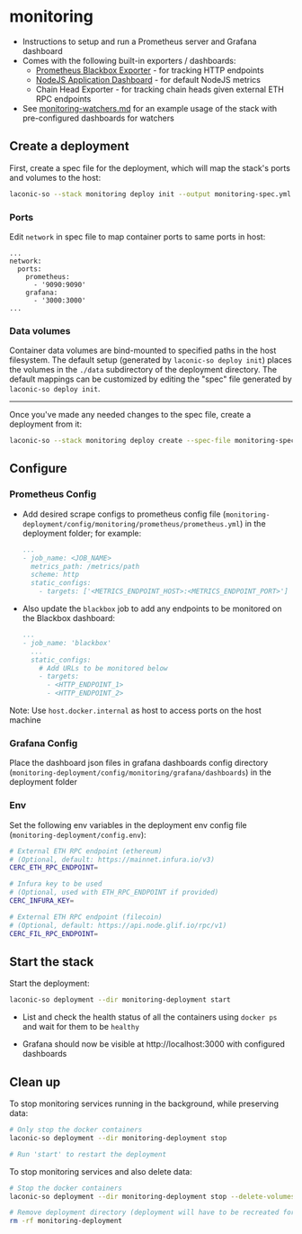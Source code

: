 # monitoring

* Instructions to setup and run a Prometheus server and Grafana dashboard
* Comes with the following built-in exporters / dashboards:
  * [Prometheus Blackbox Exporter](https://grafana.com/grafana/dashboards/7587-prometheus-blackbox-exporter/) - for tracking HTTP endpoints
  * [NodeJS Application Dashboard](https://grafana.com/grafana/dashboards/11159-nodejs-application-dashboard/) - for default NodeJS metrics
  * Chain Head Exporter - for tracking chain heads given external ETH RPC endpoints
* See [monitoring-watchers.md](./monitoring-watchers.md) for an example usage of the stack with pre-configured dashboards for watchers

## Create a deployment

First, create a spec file for the deployment, which will map the stack's ports and volumes to the host:

```bash
laconic-so --stack monitoring deploy init --output monitoring-spec.yml
```

### Ports

Edit `network` in spec file to map container ports to same ports in host:

```
...
network:
  ports:
    prometheus:
      - '9090:9090'
    grafana:
      - '3000:3000'
...
```

### Data volumes

Container data volumes are bind-mounted to specified paths in the host filesystem.
The default setup (generated by `laconic-so deploy init`) places the volumes in the `./data` subdirectory of the deployment directory. The default mappings can be customized by editing the "spec" file generated by `laconic-so deploy init`.

---

Once you've made any needed changes to the spec file, create a deployment from it:

```bash
laconic-so --stack monitoring deploy create --spec-file monitoring-spec.yml --deployment-dir monitoring-deployment
```

## Configure

### Prometheus Config

* Add desired scrape configs to prometheus config file (`monitoring-deployment/config/monitoring/prometheus/prometheus.yml`) in the deployment folder; for example:

  ```yml
  ...
  - job_name: <JOB_NAME>
    metrics_path: /metrics/path
    scheme: http
    static_configs:
      - targets: ['<METRICS_ENDPOINT_HOST>:<METRICS_ENDPOINT_PORT>']
  ```

* Also update the `blackbox` job to add any endpoints to be monitored on the Blackbox dashboard:

  ```yml
  ...
  - job_name: 'blackbox'
    ...
    static_configs:
      # Add URLs to be monitored below
      - targets:
        - <HTTP_ENDPOINT_1>
        - <HTTP_ENDPOINT_2>
  ```

Note: Use `host.docker.internal` as host to access ports on the host machine

### Grafana Config

Place the dashboard json files in grafana dashboards config directory (`monitoring-deployment/config/monitoring/grafana/dashboards`) in the deployment folder

### Env

Set the following env variables in the deployment env config file (`monitoring-deployment/config.env`):

  ```bash
  # External ETH RPC endpoint (ethereum)
  # (Optional, default: https://mainnet.infura.io/v3)
  CERC_ETH_RPC_ENDPOINT=

  # Infura key to be used
  # (Optional, used with ETH_RPC_ENDPOINT if provided)
  CERC_INFURA_KEY=

  # External ETH RPC endpoint (filecoin)
  # (Optional, default: https://api.node.glif.io/rpc/v1)
  CERC_FIL_RPC_ENDPOINT=
  ```

## Start the stack

Start the deployment:

```bash
laconic-so deployment --dir monitoring-deployment start
```

* List and check the health status of all the containers using `docker ps` and wait for them to be `healthy`

* Grafana should now be visible at http://localhost:3000 with configured dashboards

## Clean up

To stop monitoring services running in the background, while preserving data:

```bash
# Only stop the docker containers
laconic-so deployment --dir monitoring-deployment stop

# Run 'start' to restart the deployment
```

To stop monitoring services and also delete data:

```bash
# Stop the docker containers
laconic-so deployment --dir monitoring-deployment stop --delete-volumes

# Remove deployment directory (deployment will have to be recreated for a re-run)
rm -rf monitoring-deployment
```

